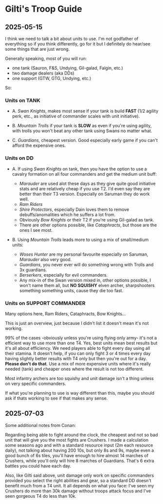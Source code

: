 # Gilti's Troop Guide

## 2025-05-15

I think we need to talk a bit about units to use. I'm not godfather of
everything so if you think differently, go for it but I definitely do hear/see
some things that are just wrong.

Generally speaking, most of you will run:

- one tank (Sauron, F&S, Undying, Gil-galad, Falgin, etc.)
- two damage dealers (aka DDs)
- one support (GTW, GTG, Undying, etc.)

So:

### Units on TANK

- A. _Swan Knights_, makes most sense if your tank is build **FAST** (1/2
agility perk, etc., as initiative of commander scales with unit initiative).

- B. _Mountain Trolls_ if your tank is **SLOW** as even if you're using
agility, with trolls you won't beat any other tank using Swans no matter what.

- C. _Guardians_, cheapest version. Good especially early game if you can't
afford the expensive ones.

### Units on DD

- A. If using _Swan Knights_ on tank, then you have the option to use a cavalry
formation on all four commanders and get the medium unit buff:
  - _Marauder_ are used alot these days as they give quite good initiative
  stats and are relatively cheap if you use T2. I'd even say they are better
  than their T3 version. Especially on Saruman they do work well.
  - _Ram Riders_
  - _Shire Protectors_, especially Dain loves them to remove
  debuffs/anomalities which he suffers a lot from.
  - Obviously _Bow Knights_ or their T2 if you're using Gil-galad as tank.
  - There are other options possible, like _Cataphracts_, but those are the
  ones I see most.

- B. Using _Mountain Trolls_ leads more to using a mix of small/medium units:
  - _Woses Hunter_ are my personal favourite especially on Saruman, _Marauder_
  also very good.
  - _Guardians_, you never ever will do something wrong with Trolls and 3x
  guardians.
  - _Berserkers_, especially for evil commanders.
  - Any mix-in of the Swan version mixed in, other options possible, I won't
  name them all, but **NO SQUISHY** elven archer, sharpshooters something
  something units, cause they die too fast.

### Units on SUPPORT COMMANDER

Many options here, Ram Riders, Cataphracts, Bow Knights...

This is just an overview, just because I didn't list it doesn't mean it's not working.

99% of the cases -obviously unless you're using flying only army- it's not a
efficient way to use more than one T4. Yes, best units mean best results but
it's all about efficiency. We need players able to fight every day using all
their stamina. It doesn't help, if you can only fight 3 or 4 times every day
having slightly better results with T4 only but then you're out for a day.
**Please don't do that**. Use a mix of more expensive units where it's really
needed (tank) and cheaper ones where the result is not too different.

Most infantry archers are too squishy and unit damage isn't a thing unless on
very specific commanders.
 
If what you're planning to use is way different than this, maybe you should ask
if thats working to see if that makes any sense.

## 2025-07-03

Some additional notes from Conan:

Regarding being able to fight around the clock, the cheapest and not so bad
unit that will give you the most fights are Crushers. I made a calculation some
seasons ago and with a standard resource input (2m each resource daily), not
talking about having 200 10s, but only 8s and 9s, maybe even a good bunch of 6s
tiles, you'll have enough to hire almost 14 marches of Crushers, while you'll
only will hire 8 marches of Guardians. That's 6 extra battles you could have
each day.

Also, like Gilti said above, unit damage only work on specific commanders
provided you select the right abilities and gear, so a standard DD doesn't
benefit much from a T4 unit. It all depends on what you face: I've seen my
Crushers do more than 30k damage without troops attack focus and I've seen
gorgeous T4 do less than 10k.

